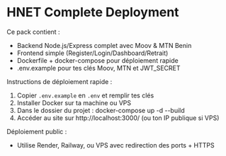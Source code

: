 HNET Complete Deployment
===================

Ce pack contient :
- Backend Node.js/Express complet avec Moov & MTN Benin
- Frontend simple (Register/Login/Dashboard/Retrait)
- Dockerfile + docker-compose pour déploiement rapide
- .env.example pour tes clés Moov, MTN et JWT_SECRET

Instructions de déploiement rapide :
1. Copier `.env.example` en `.env` et remplir tes clés
2. Installer Docker sur ta machine ou VPS
3. Dans le dossier du projet : 
   docker-compose up -d --build
4. Accéder au site sur http://localhost:3000/ (ou ton IP publique si VPS)

Déploiement public :
- Utilise Render, Railway, ou VPS avec redirection des ports + HTTPS
